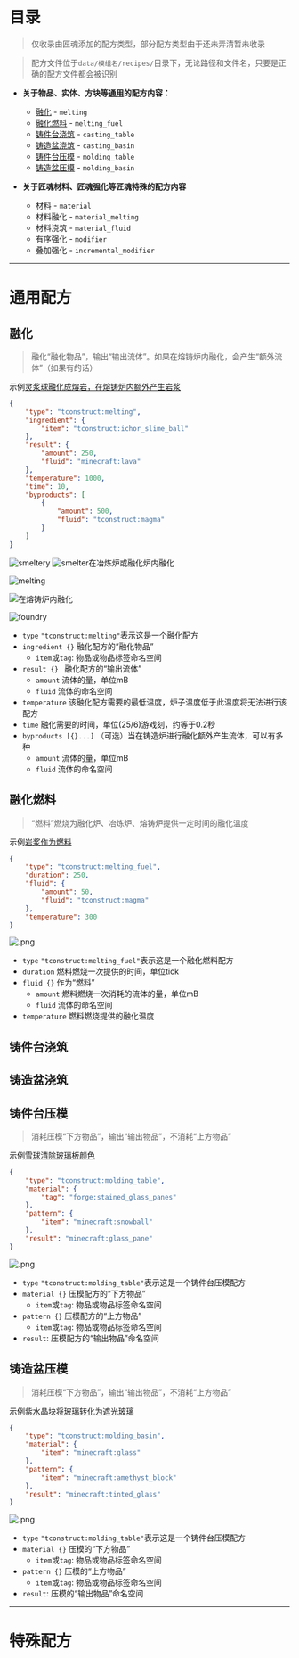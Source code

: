 # 目录

> 仅收录由匠魂添加的配方类型，部分配方类型由于还未弄清暂未收录

> 配方文件位于`data/模组名/recipes/`目录下，无论路径和文件名，只要是正确的配方文件都会被识别

* **关于物品、实体、方块等[通用](#通用配方)的配方内容：**
  * [融化](#融化) - `melting`
  * [融化燃料](#融化燃料) - `melting_fuel`
  * [铸件台浇筑](#铸件台浇筑) - `casting_table`
  * [铸造盆浇筑](#铸造盆浇筑) - `casting_basin`
  * [铸件台压模](#铸件台浇筑) - `molding_table`
  * [铸造盆压模](#铸造盆压模) - `molding_basin`

* **关于匠魂材料、匠魂强化等匠魂特殊的配方内容**
  * 材料 - `material`
  * 材料融化 - `material_melting`
  * 材料浇筑 - `material_fluid`
  * 有序强化 - `modifier`
  * 叠加强化 - `incremental_modifier`

 ---

# 通用配方

## 融化

> 融化“融化物品”，输出“输出流体”。如果在熔铸炉内融化，会产生“额外流体”（如果有的话）

示例[灵浆球融化成熔岩，在熔铸炉内额外产生岩浆](/手册集/data/litter_wolf_fufu/recipes/smeltery/melting/lava_to_ichor.json)

```json
{
    "type": "tconstruct:melting",
    "ingredient": {
        "item": "tconstruct:ichor_slime_ball"
    },
    "result": {
        "amount": 250,
        "fluid": "minecraft:lava"
    },
    "temperature": 1000,
    "time": 10,
    "byproducts": [
        {
            "amount": 500,
            "fluid": "tconstruct:magma"
        }
    ]
}
```

![smeltery](/手册集/手册插图/方块模型/冶炼炉.png) ![smelter](/手册集/手册插图/方块模型/融化炉.png)在冶炼炉或融化炉内融化

![melting](/手册集/手册插图/配方/融化/melting.png)

![](/手册集/手册插图/方块模型/熔铸炉.png)在熔铸炉内融化

![foundry](/手册集/手册插图/配方/融化/foundry.png)

* `type` `"tconstruct:melting"`表示这是一个融化配方
* `ingredient {}` 融化配方的“融化物品”
  * `item`或`tag`: 物品或物品标签命名空间
* `result {} ` 融化配方的“输出流体”
  * `amount` 流体的量，单位mB
  * `fluid` 流体的命名空间
* `temperature` 该融化配方需要的最低温度，炉子温度低于此温度将无法进行该配方
* `time` 融化需要的时间，单位(25/6)游戏刻，约等于0.2秒
* `byproducts [{}...]` （可选）当在铸造炉进行融化额外产生流体，可以有多种
  * `amount` 流体的量，单位mB
  * `fluid` 流体的命名空间

## 融化燃料

> “燃料”燃烧为融化炉、冶炼炉、熔铸炉提供一定时间的融化温度

示例[岩浆作为燃料](/手册集/data/litter_wolf_fufu/recipes/smeltery/melting/fuel/magma.json)

```json
{
    "type": "tconstruct:melting_fuel",
    "duration": 250,
    "fluid": {
        "amount": 50,
        "fluid": "tconstruct:magma"
    },
    "temperature": 300
}
```
![.png](/手册集/手册插图/配方/融化/燃料/fuel.png)


* `type` `"tconstruct:melting_fuel"`表示这是一个融化燃料配方
* `duration` 燃料燃烧一次提供的时间，单位tick
* `fluid {}` 作为“燃料”
  * `amount` 燃料燃烧一次消耗的流体的量，单位mB
  * `fluid` 流体的命名空间
* `temperature` 燃料燃烧提供的融化温度

## 铸件台浇筑

## 铸造盆浇筑

## 铸件台压模

> 消耗压模“下方物品”，输出“输出物品”，不消耗“上方物品”

示例[雪球清除玻璃板颜色](/手册集/data/litter_wolf_fufu/recipes/smeltery/casts/table/glass_pane.json) 

```json
{
    "type": "tconstruct:molding_table",
    "material": {
        "tag": "forge:stained_glass_panes"
    },
    "pattern": {
        "item": "minecraft:snowball"
    },
    "result": "minecraft:glass_pane"
}
```

![.png](/手册集/手册插图/配方/压模/table.png)

* `type` `"tconstruct:molding_table"`表示这是一个铸件台压模配方
* `material {}` 压模配方的“下方物品”
  * `item`或`tag`: 物品或物品标签命名空间
* `pattern {}` 压模配方的“上方物品”
  * `item`或`tag`: 物品或物品标签命名空间
* `result`: 压模配方的“输出物品”命名空间

## 铸造盆压模

> 消耗压模“下方物品”，输出“输出物品”，不消耗“上方物品”

示例[紫水晶块将玻璃转化为遮光玻璃](/手册集/data/litter_wolf_fufu/recipes/smeltery/casts/basin/tinted_glass.json)

```json
{
    "type": "tconstruct:molding_basin",
    "material": {
        "item": "minecraft:glass"
    },
    "pattern": {
        "item": "minecraft:amethyst_block"
    },
    "result": "minecraft:tinted_glass"
}
```

![.png](/手册集/手册插图/配方/压模/basin.png#pic_center)

* `type` `"tconstruct:molding_table"`表示这是一个铸件台压模配方
* `material {}` 压模的“下方物品”
  * `item`或`tag`: 物品或物品标签命名空间
* `pattern {}` 压模的“上方物品”
  * `item`或`tag`: 物品或物品标签命名空间
* `result`: 压模的“输出物品”命名空间

 ---

# 特殊配方
